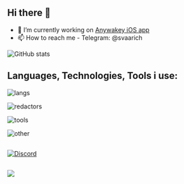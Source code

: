 ## Hi there 👋

- 🔭 I’m currently working on [Anywakey iOS app](https://github.com/Svaarich/Anywakey_iOS)
- 📫 How to reach me - Telegram: @svaarich

![GitHub stats](https://github-readme-stats.vercel.app/api?username=svaarich&show_icons=true&theme=tokyonight)

## Languages, Technologies, Tools i use:
![langs](https://go-skill-icons.vercel.app/api/icons?i=swift,lua,py,md,pkl)

![redactors](https://go-skill-icons.vercel.app/api/icons?i=xcode,vscode,sublime,obsidian)

![tools](https://go-skill-icons.vercel.app/api/icons?i=git,github,githubactions,docker,postman,jira,firebase)

![other](https://go-skill-icons.vercel.app/api/icons?i=ps,ai,lr,figma,canva,blender,sketchup)

##
[![Discord](https://go-skill-icons.vercel.app/api/icons?i=discord)](https://discord.com/users/254336207981510657)

##
[![](https://visitcount.itsvg.in/api?id=svaarich&icon=2&color=6)](https://visitcount.itsvg.in)
